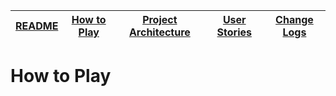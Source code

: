 |[README](../README.md)|[How to Play](how-to-play.md)|[Project Architecture](architecture.md)|[User Stories](user-stories.md)|[Change Logs](change-logs.md)|
|-|-|-|-|-|

# How to Play